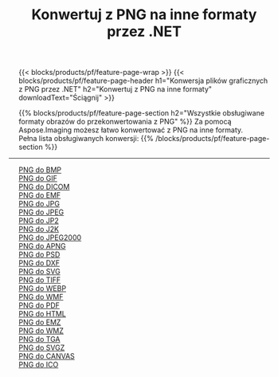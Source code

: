﻿---
title: Konwertuj z PNG na inne formaty przez .NET 
weight: 3920
url: /pl/net/conversion/from/png 
lang: pl
langdirlevel: 2
locales: zh-hans,ja,it,ru,de,es,fr,nl,id,lt,pl,pt,vi,tr,ko,zh-hant,ar,hi,th,sv,cs,uk,he
description: Za pomocą Aspose.Imaging możesz łatwo konwertować z PNG na inne formaty
---

{{< blocks/products/pf/feature-page-wrap >}}
{{< blocks/products/pf/feature-page-header h1="Konwersja plików graficznych z PNG przez .NET" h2="Konwertuj z PNG na inne formaty" downloadText="Ściągnij" >}}


{{% blocks/products/pf/feature-page-section  h2="Wszystkie obsługiwane formaty obrazów do przekonwertowania z PNG" %}}
Za pomocą Aspose.Imaging możesz łatwo konwertować z PNG na inne formaty.
<br/>
Pełna lista obsługiwanych konwersji:
{{% /blocks/products/pf/feature-page-section %}}
<div class="container-fluid productfamilypage bg-gray">
    <div class="convertypes bg-gray agp-content section">
        <div class="container">
		<hr style="margin-left:-20px;"/>
		<div class="row other-converters">
		    <div class='col-md-2 other-converter remove-lp remove-rp'><a href="/imaging/pl/net/conversion/png-to-bmp" >PNG do BMP</a></div><div class='col-md-2 other-converter remove-lp remove-rp'><a href="/imaging/pl/net/conversion/png-to-gif" >PNG do GIF</a></div><div class='col-md-2 other-converter remove-lp remove-rp'><a href="/imaging/pl/net/conversion/png-to-dicom" >PNG do DICOM</a></div><div class='col-md-2 other-converter remove-lp remove-rp'><a href="/imaging/pl/net/conversion/png-to-emf" >PNG do EMF</a></div><div class='col-md-2 other-converter remove-lp remove-rp'><a href="/imaging/pl/net/conversion/png-to-jpg" >PNG do JPG</a></div><div class='col-md-2 other-converter remove-lp remove-rp'><a href="/imaging/pl/net/conversion/png-to-jpeg" >PNG do JPEG</a></div><div class='col-md-2 other-converter remove-lp remove-rp'><a href="/imaging/pl/net/conversion/png-to-jp2" >PNG do JP2</a></div><div class='col-md-2 other-converter remove-lp remove-rp'><a href="/imaging/pl/net/conversion/png-to-j2k" >PNG do J2K</a></div><div class='col-md-2 other-converter remove-lp remove-rp'><a href="/imaging/pl/net/conversion/png-to-jpeg2000" >PNG do JPEG2000</a></div><div class='col-md-2 other-converter remove-lp remove-rp'><a href="/imaging/pl/net/conversion/png-to-apng" >PNG do APNG</a></div><div class='col-md-2 other-converter remove-lp remove-rp'><a href="/imaging/pl/net/conversion/png-to-psd" >PNG do PSD</a></div><div class='col-md-2 other-converter remove-lp remove-rp'><a href="/imaging/pl/net/conversion/png-to-dxf" >PNG do DXF</a></div><div class='col-md-2 other-converter remove-lp remove-rp'><a href="/imaging/pl/net/conversion/png-to-svg" >PNG do SVG</a></div><div class='col-md-2 other-converter remove-lp remove-rp'><a href="/imaging/pl/net/conversion/png-to-tiff" >PNG do TIFF</a></div><div class='col-md-2 other-converter remove-lp remove-rp'><a href="/imaging/pl/net/conversion/png-to-webp" >PNG do WEBP</a></div><div class='col-md-2 other-converter remove-lp remove-rp'><a href="/imaging/pl/net/conversion/png-to-wmf" >PNG do WMF</a></div><div class='col-md-2 other-converter remove-lp remove-rp'><a href="/imaging/pl/net/conversion/png-to-pdf" >PNG do PDF</a></div><div class='col-md-2 other-converter remove-lp remove-rp'><a href="/imaging/pl/net/conversion/png-to-html" >PNG do HTML</a></div><div class='col-md-2 other-converter remove-lp remove-rp'><a href="/imaging/pl/net/conversion/png-to-emz" >PNG do EMZ</a></div><div class='col-md-2 other-converter remove-lp remove-rp'><a href="/imaging/pl/net/conversion/png-to-wmz" >PNG do WMZ</a></div><div class='col-md-2 other-converter remove-lp remove-rp'><a href="/imaging/pl/net/conversion/png-to-tga" >PNG do TGA</a></div><div class='col-md-2 other-converter remove-lp remove-rp'><a href="/imaging/pl/net/conversion/png-to-svgz" >PNG do SVGZ</a></div><div class='col-md-2 other-converter remove-lp remove-rp'><a href="/imaging/pl/net/conversion/png-to-canvas" >PNG do CANVAS</a></div><div class='col-md-2 other-converter remove-lp remove-rp'><a href="/imaging/pl/net/conversion/png-to-ico" >PNG do ICO</a></div>
                </div>
        </div>
    </div>
</div>
<br/>

